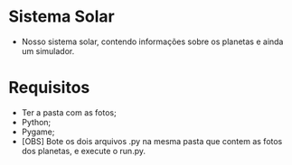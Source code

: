 # Sistema Solar
- Nosso sistema solar, contendo informações sobre os planetas e ainda um simulador.

# Requisitos
- Ter a pasta com as fotos;
- Python;
- Pygame;
- [OBS] Bote os dois arquivos .py na mesma pasta que contem as fotos dos planetas, e execute o run.py.
